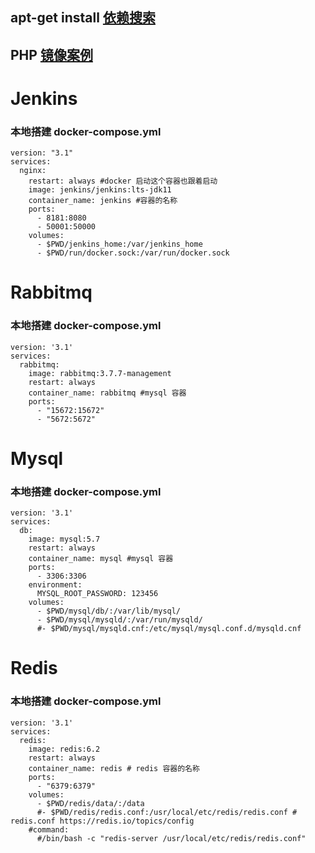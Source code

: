 ## apt-get install [依赖搜索](https://pkgs.alpinelinux.org)
## PHP [镜像案例](https://github.com/code-lives/dockerfile)
# Jenkins
### 本地搭建 docker-compose.yml
```
version: "3.1"
services:
  nginx:
    restart: always #docker 启动这个容器也跟着启动
    image: jenkins/jenkins:lts-jdk11
    container_name: jenkins #容器的名称
    ports:
      - 8181:8080
      - 50001:50000
    volumes:
      - $PWD/jenkins_home:/var/jenkins_home
      - $PWD/run/docker.sock:/var/run/docker.sock
```
# Rabbitmq
### 本地搭建 docker-compose.yml
```
version: '3.1'
services:
  rabbitmq:
    image: rabbitmq:3.7.7-management
    restart: always
    container_name: rabbitmq #mysql 容器
    ports:
      - "15672:15672"
      - "5672:5672"
```
# Mysql
### 本地搭建 docker-compose.yml
```
version: '3.1'
services:
  db:
    image: mysql:5.7
    restart: always
    container_name: mysql #mysql 容器
    ports:
      - 3306:3306
    environment:
      MYSQL_ROOT_PASSWORD: 123456
    volumes:
      - $PWD/mysql/db/:/var/lib/mysql/
      - $PWD/mysql/mysqld/:/var/run/mysqld/
      #- $PWD/mysql/mysqld.cnf:/etc/mysql/mysql.conf.d/mysqld.cnf
```
# Redis
### 本地搭建 docker-compose.yml
```
version: '3.1'
services:
  redis:
    image: redis:6.2
    restart: always
    container_name: redis # redis 容器的名称
    ports:
      - "6379:6379"
    volumes:
      - $PWD/redis/data/:/data
      #- $PWD/redis/redis.conf:/usr/local/etc/redis/redis.conf # redis.conf https://redis.io/topics/config
    #command:
      #/bin/bash -c "redis-server /usr/local/etc/redis/redis.conf"

```
